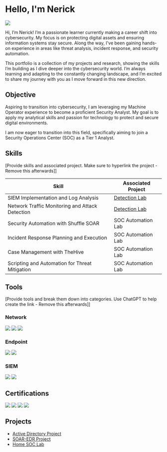 # Hello, I'm Nerick
<a href="https://www.linkedin.com/in/nerick-martinez-1a3995171/"><img src="https://img.shields.io/badge/-LinkedIn-0072b1?&style=for-the-badge&logo=linkedin&logoColor=white" /></a>

Hi, I’m Nerick! I’m a passionate learner currently making a career shift into cybersecurity. My focus is on protecting digital assets and ensuring information systems stay secure. Along the way, I've been gaining hands-on experience in areas like threat analysis, incident response, and security automation.

This portfolio is a collection of my projects and research, showing the skills I’m building as I dive deeper into the cybersecurity world. I’m always learning and adapting to the constantly changing landscape, and I’m excited to share my journey with you as I move forward in this new direction.
## Objective
Aspiring to transition into cybersecurity, I am leveraging my Machine Operator experience to become a proficient Security Analyst. My goal is to apply my analytical skills and passion for technology to protect and secure digital environments.

I am now eager to transition into this field, specifically aiming to join a Security Operations Center (SOC) as a Tier 1 Analyst.

## Skills
[Provide skills and associated project. Make sure to hyperlink the project - Remove this afterwards]]

| Skill                                         | Associated Project         |
|-----------------------------------------------|----------------------------|
| SIEM Implementation and Log Analysis          | <a href="https://google.com">Detection Lab</a>|
| Network Traffic Monitoring and Attack Detection | <a href="https://google.com">Detection Lab</a>|
| Security Automation with Shuffle SOAR         | SOC Automation Lab|
| Incident Response Planning and Execution      | SOC Automation Lab|
| Case Management with TheHive                  | SOC Automation Lab|
| Scripting and Automation for Threat Mitigation | SOC Automation Lab|

## Tools
[Provide tools and break them down into categories. Use ChatGPT to help create the link - Remove this afterwards]]

### Network
<div>
    <img src="https://img.shields.io/badge/-Wireshark-1679A7?&style=for-the-badge&logo=Wireshark&logoColor=white" />
    <img src="https://img.shields.io/badge/-Suricata-EF3B2D?&style=for-the-badge&logo=Suricata&logoColor=white" />
    <img src="https://img.shields.io/badge/-Zeek-777BB4?&style=for-the-badge&logo=Zeek&logoColor=white" />
</div>

### Endpoint
<div>
    <img src="https://img.shields.io/badge/-Wazuh-00A4EF?style=for-the-badge&logo=Wazuh&logoColor=white" />
    <img src="https://img.shields.io/badge/-Velociraptor-4B275F?&style=for-the-badge&logo=Velociraptor&logoColor=white" />
</div>

### SIEM
<div>
    <img src="https://img.shields.io/badge/-Splunk-000000?&style=for-the-badge&logo=Splunk&logoColor=white" />
    <img src="https://img.shields.io/badge/-Elastic-005571?&style=for-the-badge&logo=Elastic&logoColor=white" />
</div>

## Certifications

<div>
<img src="https://img.shields.io/badge/-Google_Cybersecurity_Certificate-4285F4?style=for-the-badge&logo=google&logoColor=white" />
<img src="https://img.shields.io/badge/-Security%2B-FF0000?&style=for-the-badge&logo=CompTIA&logoColor=white" />
<img src="https://img.shields.io/badge/-A%2B-FF0000?style=for-the-badge&logo=CompTIA&logoColor=white" />
<img src="https://img.shields.io/badge/-Blue_Team_Level_One-007ACC?style=for-the-badge&logo=security&logoColor=white" />

</div>

## Projects
- [Active Directory Project](https://github.com/nerickmtz/Active-Directory-Project)
- [SOAR-EDR Project](https://github.com/nerickmtz/SOAR-EDR-Project)
- [Home SOC Lab](https://github.com/nerickmtz/SOC-Home-Lab-Project)

